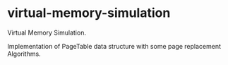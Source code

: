 # virtual-memory-simulation
Virtual Memory Simulation. 


Implementation of PageTable data structure with some page replacement Algorithms.